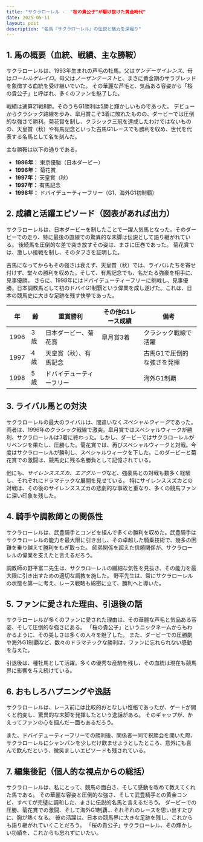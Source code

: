 ```yaml
---
title: "サクラローレル -  "桜の貴公子"が駆け抜けた黄金時代"
date: 2025-05-11
layout: post
description: "名馬『サクラローレル』の伝説と魅力を深堀り"
---
```


## 1. 馬の概要（血統、戦績、主な勝鞍）

サクラローレルは、1993年生まれの芦毛の牡馬。父は*サンデーサイレンス*、母は*ローレルゲレイロ*。母父は*ノーザンテースト*と、まさに黄金期のサラブレッドを象徴する血統を受け継いでいた。  その華麗な芦毛と、気品ある容姿から「桜の貴公子」と呼ばれ、多くのファンを魅了した。

戦績は通算21戦8勝。そのうちG1勝利は5勝と輝かしいものであった。  デビューからクラシック路線を歩み、皐月賞こそ3着に敗れたものの、ダービーでは圧倒的な強さで勝利。菊花賞を制し、クラシック三冠を達成したわけではないものの、天皇賞（秋）や有馬記念といった古馬G1レースでも勝利を収め、世代を代表する名馬として名を刻んだ。

主な勝鞍は以下の通りである。

* **1996年：** 東京優駿（日本ダービー）
* **1996年：** 菊花賞
* **1997年：** 天皇賞（秋）
* **1997年：** 有馬記念
* **1998年：** ドバイデューティーフリー（G1、海外G1初制覇）


## 2. 成績と活躍エピソード（図表があれば出力）

サクラローレルは、日本ダービーを制したことで一躍人気馬となった。そのダービーでの走り、特に最後の直線での驚異的な末脚は伝説として語り継がれている。  後続馬を圧倒的な差で突き放すその姿は、まさに圧巻であった。  菊花賞では、激しい接戦を制し、そのタフさを証明した。

古馬になってからもその強さは衰えず、天皇賞（秋）では、ライバルたちを寄せ付けず、堂々の勝利を収めた。そして、有馬記念でも、名だたる強豪を相手に、見事優勝。  さらに、1998年にはドバイデューティーフリーに挑戦し、見事優勝。日本調教馬として初のドバイG1制覇という偉業を成し遂げた。これは、日本の競馬史に大きな足跡を残す快挙であった。

| 年 | 齢 | 重賞勝利 | その他G1レース成績 | 備考 |
|---|---|---|---|---|
| 1996 | 3歳 | 日本ダービー、菊花賞 | 皐月賞3着 | クラシック戦線で活躍 |
| 1997 | 4歳 | 天皇賞（秋）、有馬記念 |  | 古馬G1で圧倒的な強さを発揮 |
| 1998 | 5歳 | ドバイデューティーフリー |  | 海外G1制覇 |


## 3. ライバル馬との対決

サクラローレルの最大のライバルは、間違いなく*スペシャルウィーク*であった。両者は、1996年のクラシック戦線で激突。皐月賞ではスペシャルウィークが勝利、サクラローレルは3着に終わった。しかし、ダービーではサクラローレルがリベンジを果たし、圧勝した。菊花賞では、再びスペシャルウィークと対戦。今度はサクラローレルが勝利し、スペシャルウィークを下した。このダービーと菊花賞での激闘は、競馬史に残る名勝負として記憶されている。

他にも、*サイレンススズカ*、*エアグルーヴ*など、強豪馬との対戦も数多く経験し、それぞれにドラマチックな展開を見せている。  特にサイレンススズカとの対戦は、その後のサイレンススズカの悲劇的な事故と重なり、多くの競馬ファンに深い印象を残した。


## 4. 騎手や調教師との関係性

サクラローレルは、武豊騎手とコンビを組んで多くの勝利を収めた。武豊騎手はサクラローレルの能力を最大限に引き出し、その卓越した騎乗技術で、幾多の困難を乗り越えて勝利をもぎ取った。  師弟関係を超えた信頼関係が、サクラローレルの偉業を支えたと言えるだろう。

調教師の野平富二先生は、サクラローレルの繊細な気性を見抜き、その能力を最大限に引き出すための適切な調教を施した。  野平先生は、常にサクラローレルの状態を第一に考え、レース戦略も綿密に立て、勝利へと導いた。


## 5. ファンに愛された理由、引退後の話

サクラローレルが多くのファンに愛された理由は、その華麗な芦毛と気品ある容姿、そして圧倒的な強さにある。  「桜の貴公子」というニックネームからもわかるように、その美しさは多くの人々を魅了した。  また、ダービーでの圧勝劇や海外G1制覇など、数々のドラマチックな勝利は、ファンに忘れられない感動を与えた。

引退後は、種牡馬として活躍。多くの優秀な産駒を残し、その血統は現在も競馬界に影響を与え続けている。


## 6. おもしろハプニングや逸話

サクラローレルは、レース前には比較的おとなしい性格であったが、ゲートが開くと豹変し、驚異的な末脚を発揮したという逸話がある。  そのギャップが、かえってファンの心を掴んだ一面もあるだろう。

また、ドバイデューティーフリーでの勝利後、関係者一同で祝勝会を開いた際、サクラローレルにシャンパンを少しだけ飲ませようとしたところ、意外にも喜んで飲んだという、微笑ましいエピソードも残されている。


## 7. 編集後記（個人的な視点からの総括）

サクラローレルは、私にとって、競馬の面白さ、そして感動を改めて教えてくれた馬である。  その華麗な容姿と圧倒的な強さ、そして武豊騎手との黄金コンビ、すべてが完璧に調和した、まさに伝説的名馬と言えるだろう。  ダービーでの圧勝、菊花賞での激闘、そして海外G1制覇…  それぞれのレースを思い出すたびに、胸が熱くなる。  彼の活躍は、日本の競馬界に大きな足跡を残し、これからも語り継がれていくことだろう。  「桜の貴公子」サクラローレル、その輝かしい功績を、これからも忘れずにいたい。
